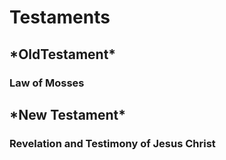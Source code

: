 # Testaments

<h2> *OldTestament* </h2>

<h3> Law of Mosses </h3>



<h2>*New Testament* </h2>

<h3> Revelation and Testimony of Jesus Christ </h3>


